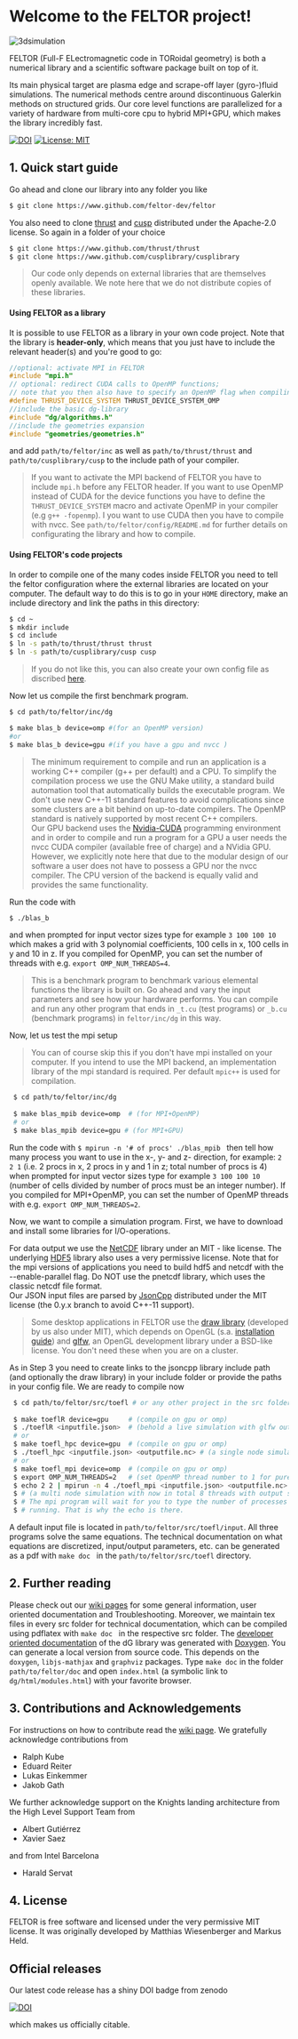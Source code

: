 # Welcome to the FELTOR project!

![3dsimulation](3dpic.jpg)

FELTOR (Full-F ELectromagnetic code in TORoidal geometry) is both a numerical library and a scientific software package built on top of it.

Its main physical target are plasma edge and scrape-off layer (gyro-)fluid simulations.
The numerical methods centre around discontinuous Galerkin methods on structured grids. 
Our core level functions are parallelized for a variety of hardware from multi-core cpu to hybrid MPI+GPU, which makes the library incredibly fast. 

[![DOI](https://zenodo.org/badge/14143578.svg)](https://zenodo.org/badge/latestdoi/14143578)
[![License: MIT](https://img.shields.io/badge/License-MIT-yellow.svg)](LICENSE)

## 1. Quick start guide
Go ahead and clone our library into any folder you like 
```sh
$ git clone https://www.github.com/feltor-dev/feltor
```
You also need to clone  [thrust]( https://github.com/thrust/thrust) and [cusp](https://github.com/cusplibrary/cusplibrary) distributed under the Apache-2.0 license. So again in a folder of your choice
```sh
$ git clone https://www.github.com/thrust/thrust
$ git clone https://www.github.com/cusplibrary/cusplibrary
```
> Our code only depends on external libraries that are themselves openly available. We note here that we do not distribute copies of these libraries.

####  Using FELTOR as a library

It is possible to use FELTOR as a library in your own code project. Note that the library is **header-only**, which means that you just have to include the relevant header(s) and you're good to go:

```C++
//optional: activate MPI in FELTOR
#include "mpi.h"  
// optional: redirect CUDA calls to OpenMP functions; 
// note that you then also have to specify an OpenMP flag when compiling
#define THRUST_DEVICE_SYSTEM THRUST_DEVICE_SYSTEM_OMP 
//include the basic dg-library
#include "dg/algorithms.h"
//include the geometries expansion
#include "geometries/geometries.h"
```

and add `path/to/feltor/inc` as well as  `path/to/thrust/thrust` and  `path/to/cusplibrary/cusp` to the include path of your compiler. 

> If you want to activate the MPI backend of FELTOR you have to include `mpi.h` before any FELTOR header. If you want to use OpenMP instead of CUDA for the device functions you have to define the `THRUST_DEVICE_SYSTEM` macro and activate OpenMP in your compiler (e.g `g++ -fopenmp`). I you want to use CUDA then you have to compile with nvcc. 
See `path/to/feltor/config/README.md` for further details on configurating the library and how to compile.

####  Using FELTOR's code projects

In order to compile one of the many codes inside FELTOR you need to tell the feltor configuration where the external libraries are located on your computer. The default way to do this is to go in your `HOME` directory, make an include directory and link the paths in this directory:

 ```sh
 $ cd ~
 $ mkdir include
 $ cd include
 $ ln -s path/to/thrust/thrust thrust
 $ ln -s path/to/cusplibrary/cusp cusp
 ```
> If you do not like this, you can also create your own config file as discribed [here](https://github.com/feltor-dev/feltor/wiki/Configuration).

Now let us compile the first benchmark program. 


 ```sh
 $ cd path/to/feltor/inc/dg
 
 $ make blas_b device=omp #(for an OpenMP version)
 #or
 $ make blas_b device=gpu #(if you have a gpu and nvcc )
 ```
> The minimum requirement to compile and run an application is a working C++ compiler (g++ per default) and a CPU. 
> To simplify the compilation process we use the GNU Make utility, a standard build automation tool that automatically builds the executable program. 
> We don't use new C++-11 standard features to avoid complications since some clusters are a bit behind on up-to-date compilers.
> The OpenMP standard is natively supported by most recent C++ compilers.   
> Our GPU backend uses the [Nvidia-CUDA](https://developer.nvidia.com/cuda-zone) programming environment and in order to compile and run a program for a GPU a user needs the nvcc CUDA compiler (available free of charge) and a NVidia GPU. However, we explicitly note here that due to the modular design of our software a user does not have to possess a GPU nor the nvcc compiler. The CPU version of the backend is equally valid and provides the same functionality.


Run the code with 
```sh
$ ./blas_b 
```
and when prompted for input vector sizes type for example
`3 100 100 10`
which makes a grid with 3 polynomial coefficients, 100 cells in x, 100 cells in y and 10 in z. If you compiled for OpenMP, you can set the number of threads with e.g. `export OMP_NUM_THREADS=4`.
> This is a benchmark program to benchmark various elemental functions the library is built on. Go ahead and vary the input parameters and
> see how your hardware performs. You can compile and run any other program that ends in `_t.cu` (test programs) or `_b.cu` (benchmark programs) in `feltor/inc/dg` in this way. 

Now, let us test the mpi setup 
> You can of course skip this if you don't have mpi installed on your computer.
> If you intend to use the MPI backend, an implementation library of the mpi standard is required. Per default `mpic++` is used for compilation.

```sh
 $ cd path/to/feltor/inc/dg
 
 $ make blas_mpib device=omp  # (for MPI+OpenMP)
 # or
 $ make blas_mpib device=gpu # (for MPI+GPU)
```
Run the code with
`$ mpirun -n '# of procs' ./blas_mpib `
then tell how many process you want to use in the x-, y- and z- direction, for example:
`2 2 1` (i.e. 2 procs in x, 2 procs in y and 1 in z; total number of procs is 4)
when prompted for input vector sizes type for example
`3 100 100 10` (number of cells divided by number of procs must be an integer number). If you compiled for MPI+OpenMP, you can set the number of OpenMP threads with e.g. `export OMP_NUM_THREADS=2`.

Now, we want to compile a simulation program. First, we have to download and install some libraries for I/O-operations.

For data output we use the [NetCDF](http://www.unidata.ucar.edu/software/netcdf/) library under an MIT - like license. The underlying [HDF5](https://www.hdfgroup.org/HDF5/) library also uses a very permissive license. Note that for the mpi versions of applications you need to build hdf5 and netcdf with the --enable-parallel flag. Do NOT use the pnetcdf library, which uses the classic netcdf file format.  
Our JSON input files are parsed by [JsonCpp](https://www.github.com/open-source-parsers/jsoncpp) distributed under the MIT license (the 0.y.x branch to avoid C++-11 support).     
> Some desktop applications in FELTOR use the [draw library]( https://github.com/mwiesenberger/draw) (developed by us also under MIT), which depends on OpenGL (s.a. [installation guide](http://en.wikibooks.org/wiki/OpenGL_Programming)) and [glfw](http://www.glfw.org), an OpenGL development library under a BSD-like license. You don't need these when you are on a cluster. 


As in Step 3 you need to create links to the jsoncpp library include path (and optionally the draw library) in your include folder or provide the paths in your config file. We are ready to compile now

```sh
 $ cd path/to/feltor/src/toefl # or any other project in the src folder
 
 $ make toeflR device=gpu     # (compile on gpu or omp)
 $ ./toeflR <inputfile.json>  # (behold a live simulation with glfw output on screen)
 # or
 $ make toefl_hpc device=gpu  # (compile on gpu or omp)
 $ ./toefl_hpc <inputfile.json> <outputfile.nc> # (a single node simulation with output stored in a file)
 # or
 $ make toefl_mpi device=omp  # (compile on gpu or omp)
 $ export OMP_NUM_THREADS=2   # (set OpenMP thread number to 1 for pure MPI) 
 $ echo 2 2 | mpirun -n 4 ./toefl_mpi <inputfile.json> <outputfile.nc>
 $ # (a multi node simulation with now in total 8 threads with output stored in a file)
 $ # The mpi program will wait for you to type the number of processes in x and y direction before
 $ # running. That is why the echo is there. 
```
A default input file is located in `path/to/feltor/src/toefl/input`. All three programs solve the same equations. 
The technical documentation on what equations are discretized, 
input/output parameters, etc. can be generated as a pdf with 
`make doc ` in the `path/to/feltor/src/toefl` directory.

## 2. Further reading
Please check out our [wiki pages](https://github.com/feltor-dev/feltor/wiki) for some general information, user oriented documentation and Troubleshooting. 
Moreover, we maintain tex files in every src folder for technical documentation, 
 which can be compiled using pdflatex with 
`make doc ` in the respective src folder.
The [developer oriented documentation](http://feltor-dev.github.io/feltor/inc/dg/html/modules.html) of the dG library was generated with [Doxygen](http://www.doxygen.org). 
You can generate a local version from source code.
This depends on the `doxygen`, `libjs-mathjax` and `graphviz` packages.
Type `make doc` in the folder `path/to/feltor/doc` and open `index.html` (a symbolic link to `dg/html/modules.html`) with your favorite browser. 

## 3. Contributions and Acknowledgements
For instructions on how to contribute read the [wiki page](https://github.com/feltor-dev/feltor/wiki/Contributions).
We gratefully acknowledge contributions from 
- Ralph Kube
- Eduard Reiter
- Lukas Einkemmer
- Jakob Gath

We further acknowledge support on the Knights landing architecture from the High Level Support Team from 
- Albert Gutiérrez
- Xavier Saez

and from Intel Barcelona
- Harald Servat
## 4. License 
FELTOR is free software and licensed under the very permissive MIT license. It was originally developed by Matthias Wiesenberger and Markus Held.

## Official releases 
Our latest code release has a shiny DOI badge from zenodo

[![DOI](https://zenodo.org/badge/14143578.svg)](https://zenodo.org/badge/latestdoi/14143578)

which makes us officially citable.
